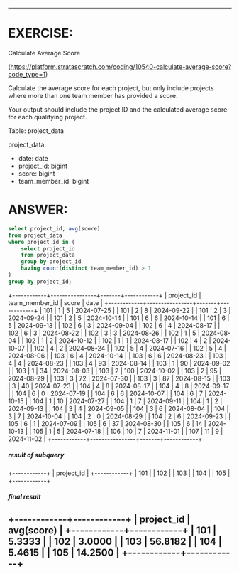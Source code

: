 
-------------------------------------------------------------------------
# EXERCISE: 
Calculate Average Score

(https://platform.stratascratch.com/coding/10540-calculate-average-score?code_type=1)

Calculate the average score for each project, but only include projects where more than one team member has provided a score.

Your output should include the project ID and the calculated average score for each qualifying project.

Table: project_data

project_data:
- date:
date
- project_id:
bigint
- score:
bigint
- team_member_id:
bigint


# ANSWER:
```sql
select project_id, avg(score)
from project_data
where project_id in (
    select project_id
    from project_data 
    group by project_id 
    having count(distinct team_member_id) > 1
)
group by project_id;
```

+------------+----------------+-------+------------+
| project_id | team_member_id | score | date       |
+------------+----------------+-------+------------+
|        101 |              1 |     5 | 2024-07-25 |
|        101 |              2 |     8 | 2024-09-22 |
|        101 |              2 |     3 | 2024-09-24 |
|        101 |              2 |     5 | 2024-10-14 |
|        101 |              6 |     6 | 2024-10-14 |
|        101 |              6 |     5 | 2024-09-13 |
|        102 |              6 |     3 | 2024-09-04 |
|        102 |              6 |     4 | 2024-08-17 |
|        102 |              6 |     3 | 2024-08-22 |
|        102 |              3 |     3 | 2024-08-26 |
|        102 |              1 |     5 | 2024-08-04 |
|        102 |              1 |     2 | 2024-10-12 |
|        102 |              1 |     1 | 2024-08-17 |
|        102 |              4 |     2 | 2024-10-07 |
|        102 |              4 |     2 | 2024-08-24 |
|        102 |              5 |     4 | 2024-07-16 |
|        102 |              5 |     4 | 2024-08-06 |
|        103 |              6 |     4 | 2024-10-14 |
|        103 |              6 |     6 | 2024-08-23 |
|        103 |              4 |     4 | 2024-08-23 |
|        103 |              4 |    93 | 2024-08-14 |
|        103 |              1 |    90 | 2024-09-02 |
|        103 |              1 |    34 | 2024-08-03 |
|        103 |              2 |   100 | 2024-10-02 |
|        103 |              2 |    95 | 2024-08-29 |
|        103 |              3 |    72 | 2024-07-30 |
|        103 |              3 |    87 | 2024-08-15 |
|        103 |              3 |    40 | 2024-07-23 |
|        104 |              4 |     8 | 2024-08-17 |
|        104 |              4 |     8 | 2024-09-17 |
|        104 |              6 |     0 | 2024-07-19 |
|        104 |              6 |     6 | 2024-10-07 |
|        104 |              6 |     7 | 2024-10-15 |
|        104 |              1 |    10 | 2024-07-27 |
|        104 |              1 |     7 | 2024-09-11 |
|        104 |              1 |     2 | 2024-09-13 |
|        104 |              3 |     4 | 2024-09-05 |
|        104 |              3 |     6 | 2024-08-04 |
|        104 |              3 |     7 | 2024-10-04 |
|        104 |              2 |     0 | 2024-08-29 |
|        104 |              2 |     6 | 2024-09-23 |
|        105 |              6 |     1 | 2024-07-09 |
|        105 |              6 |    37 | 2024-08-30 |
|        105 |              6 |    14 | 2024-10-13 |
|        105 |              1 |     5 | 2024-07-18 |
|        106 |             10 |     7 | 2024-11-01 |
|        107 |             11 |     9 | 2024-11-02 |
+------------+----------------+-------+------------+

##### result of subquery
+------------+
| project_id |
+------------+
|        101 |
|        102 |
|        103 |
|        104 |
|        105 |
+------------+

##### final result
+------------+------------+
| project_id | avg(score) |
+------------+------------+
|        101 |     5.3333 |
|        102 |     3.0000 |
|        103 |    56.8182 |
|        104 |     5.4615 |
|        105 |    14.2500 |
+------------+------------+
-------------------------------------------------------------------------



